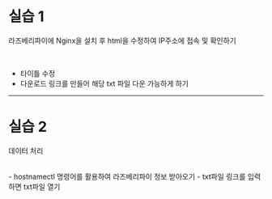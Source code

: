 # 실습 1
<p> 라즈베리파이에 Nginx을 설치 후 html을 수정하여 IP주소에 접속 및 확인하기</p>

<br>

- 타이틀 수정
- 다운로드 링크를 만들어 해당 txt 파일 다운 가능하게 하기

---

# 실습 2
<p> 데이터 처리</p>
<br>
- hostnamectl 명령어를 활용하여 라즈베리파이 정보 받아오기
- txt파일 링크를 입력하면 txt파일 열기
